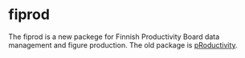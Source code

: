 
<!-- README.md is generated from README.Rmd. Please edit that file -->

# fiprod

<!-- badges: start -->

<!-- badges: end -->

The fiprod is a new packege for Finnish Productivity Board data
management and figure production. The old package is
[pRoductivity](https://github.com/tuottavuuslautakunta/pRoductivity).
